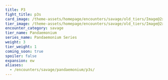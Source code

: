 ```yaml
---
title: P3
fight_title: p3s
card_image: /theme-assets/homepage/encounters/savage/old_tiers/Image@2x.png
tier_image: /theme-assets/homepage/encounters/savage/old_tiers/Image@2x.png
encounter_category: savage
tier_name: Pandaemonium
series_name: Pandaemonium Series
weight: 3
tier_weight: 1
coming_soon: true
spoiler: false
expansion: ew
aliases:
  - /encounters/savage/pandaemonium/p3s/
---
```

